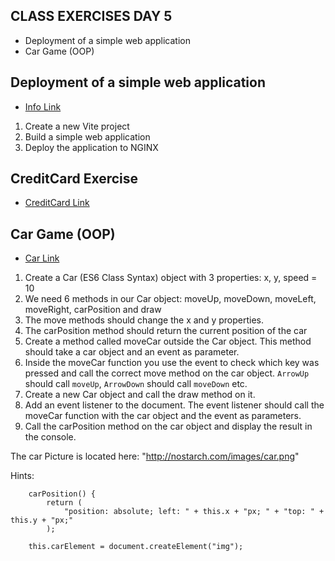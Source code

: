 ## CLASS EXERCISES DAY 5

- Deployment of a simple web application
- Car Game (OOP)

## Deployment of a simple web application

- [Info Link](https://github.com/dat3startcode/javaScriptExercises3sem/blob/main/day5/DEPLOYMENT.md)

1. Create a new Vite project
2. Build a simple web application
3. Deploy the application to NGINX

## CreditCard Exercise

- [CreditCard Link](https://github.com/dat3startcode/javaScriptInClass3sem/tree/main/day5/creditcardIterationExercise)

## Car Game (OOP)

- [Car Link](https://github.com/dat3startcode/javaScriptInClass3sem/tree/main/day5/car_game)

1. Create a Car (ES6 Class Syntax) object with 3 properties: x, y, speed = 10
2. We need 6 methods in our Car object: moveUp, moveDown, moveLeft, moveRight, carPosition and draw
3. The move methods should change the x and y properties. 
4. The carPosition method should return the current position of the car
5. Create a method called moveCar outside the Car object. This method should take a car object and an event as parameter. 
6. Inside the moveCar function you use the event to check which key was pressed and call the correct move method on the car object. `ArrowUp` should call `moveUp`, `ArrowDown` should call `moveDown` etc.
7. Create a new Car object and call the draw method on it.
8. Add an event listener to the document. The event listener should call the moveCar function with the car object and the event as parameters.
9. Call the carPosition method on the car object and display the result in the console.

The car Picture is located here: "http://nostarch.com/images/car.png"

Hints:

```JS
    carPosition() {
        return (
            "position: absolute; left: " + this.x + "px; " + "top: " + this.y + "px;"
        );
```

```JS
    this.carElement = document.createElement("img");
```
